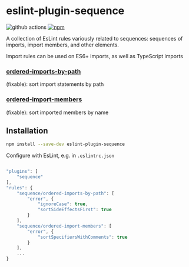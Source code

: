 # eslint-plugin-sequence

![github actions](https://github.com/adashrod/eslint-plugin-sequence/actions/workflows/node.js.yml/badge.svg)
[![npm](https://img.shields.io/npm/v/eslint-plugin-sequence.svg)](https://www.npmjs.com/package/eslint-plugin-sequence)
<!--[![npm downloads](https://img.shields.io/npm/dt/eslint-plugin-sequence.svg?maxAge=2592000)](https://www.npmtrends.com/eslint-plugin-sequence)-->

A collection of EsLint rules variously related to sequences: sequences of imports, import members, and other elements.

Import rules can be used on ES6+ imports, as well as TypeScript imports

### [ordered-imports-by-path](https://github.com/adashrod/eslint-plugin-sequence/tree/main/src/docs/ordered-imports-by-path.md)
(fixable): sort import statements by path
### [ordered-import-members](https://github.com/adashrod/eslint-plugin-sequence/tree/main/src/docs/ordered-import-members.md)
(fixable): sort imported members by name

## Installation

```bash
npm install --save-dev eslint-plugin-sequence
```

Configure with EsLint, e.g. in `.eslintrc.json`
```javascript

"plugins": [
    "sequence"
],
"rules": {
    "sequence/ordered-imports-by-path": [
        "error", {
            "ignoreCase": true,
            "sortSideEffectsFirst": true
        }
    ],
    "sequence/ordered-import-members": [
        "error", {
            "sortSpecifiersWithComments": true
        }
    ],
    ...
}
```
